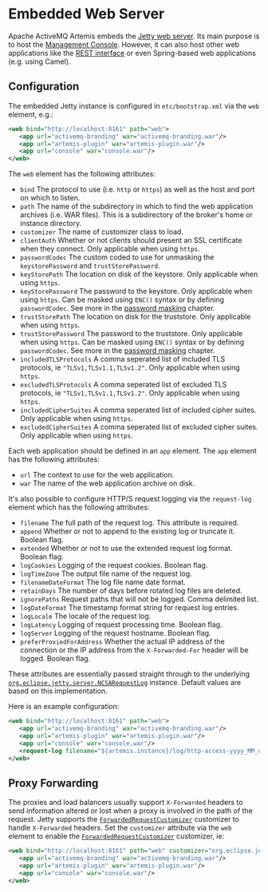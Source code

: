 # Embedded Web Server

Apache ActiveMQ Artemis embeds the [Jetty web
server](https://www.eclipse.org/jetty/). Its main purpose is to host the [Management
Console](management-console.md). However, it can also host other web
applications like the [REST interface](rest.md) or even Spring-based web
applications (e.g. using Camel).

## Configuration

The embedded Jetty instance is configured in `etc/bootstrap.xml` via the `web`
element, e.g.:

```xml
<web bind="http://localhost:8161" path="web">
   <app url="activemq-branding" war="activemq-branding.war"/>
   <app url="artemis-plugin" war="artemis-plugin.war"/>
   <app url="console" war="console.war"/>
</web>
```

The `web` element has the following attributes:

- `bind` The protocol to use (i.e. `http` or `https`) as well as the host and
  port on which to listen.
- `path` The name of the subdirectory in which to find the web application
  archives (i.e. WAR files). This is a subdirectory of the broker's home or
  instance directory.
- `customizer` The name of customizer class to load.
- `clientAuth` Whether or not clients should present an SSL certificate when
  they connect. Only applicable when using `https`.
- `passwordCodec` The custom coded to use for unmasking the `keystorePassword`
  and `trustStorePassword`.
- `keyStorePath` The location on disk of the keystore. Only applicable when
  using `https`.
- `keyStorePassword` The password to the keystore. Only applicable when using
  `https`. Can be masked using `ENC()` syntax or by defining `passwordCodec`.
  See more in the [password masking](masking-passwords.md) chapter.
- `trustStorePath` The location on disk for the truststore. Only applicable when
  using `https`.
- `trustStorePassword` The password to the truststore. Only applicable when
  using `https`. Can be masked using `ENC()` syntax or by defining
  `passwordCodec`. See more in the [password masking](masking-passwords.md)
  chapter.
- `includedTLSProtocols` A comma seperated list of included TLS protocols,
  ie `"TLSv1,TLSv1.1,TLSv1.2"`. Only applicable when using `https`.
- `excludedTLSProtocols` A comma seperated list of excluded TLS protocols,
  ie `"TLSv1,TLSv1.1,TLSv1.2"`. Only applicable when using `https`.
- `includedCipherSuites` A comma seperated list of included cipher suites.
  Only applicable when using `https`.
- `excludedCipherSuites` A comma seperated list of excluded cipher suites.
  Only applicable when using `https`.

Each web application should be defined in an `app` element. The `app` element
has the following attributes:

- `url` The context to use for the web application.
- `war` The name of the web application archive on disk.

It's also possible to configure HTTP/S request logging via the `request-log`
element which has the following attributes:

- `filename` The full path of the request log. This attribute is required.
- `append` Whether or not to append to the existing log or truncate it. Boolean flag.
- `extended` Whether or not to use the extended request log format. Boolean flag.
- `logCookies` Logging of the request cookies. Boolean flag.
- `logTimeZone` The output file name of the request log.
- `filenameDateFormat` The log file name date format.
- `retainDays` The number of days before rotated log files are deleted.
- `ignorePaths` Request paths that will not be logged. Comma delimited list.
- `logDateFormat` The timestamp format string for request log entries.
- `logLocale` The locale of the request log.
- `logLatency` Logging of request processing time. Boolean flag.
- `logServer` Logging of the request hostname. Boolean flag.
- `preferProxiedForAddress` Whether the actual IP address of the connection or
  the IP address from the `X-Forwarded-For` header will be logged. Boolean flag.

These attributes are essentially passed straight through to the underlying
[`org.eclipse.jetty.server.NCSARequestLog`](https://www.eclipse.org/jetty/javadoc/current/org/eclipse/jetty/server/NCSARequestLog.html)
instance. Default values are based on this implementation.

Here is an example configuration:

```xml
<web bind="http://localhost:8161" path="web">
   <app url="activemq-branding" war="activemq-branding.war"/>
   <app url="artemis-plugin" war="artemis-plugin.war"/>
   <app url="console" war="console.war"/>
   <request-log filename="${artemis.instance}/log/http-access-yyyy_MM_dd.log" append="true" extended="true"/>
</web>
```

## Proxy Forwarding

The proxies and load balancers usually support `X-Forwarded` headers
to send information altered or lost when a proxy is involved
in the path of the request. Jetty supports the [`ForwardedRequestCustomizer`](https://www.eclipse.org/jetty/javadoc/current/org/eclipse/jetty/server/ForwardedRequestCustomizer.html)
customizer to handle `X-Forwarded` headers.
Set the `customizer` attribute via the `web` element to enable the [`ForwardedRequestCustomizer`](https://www.eclipse.org/jetty/javadoc/current/org/eclipse/jetty/server/ForwardedRequestCustomizer.html) customizer, ie:

```xml
<web bind="http://localhost:8161" path="web" customizer="org.eclipse.jetty.server.ForwardedRequestCustomizer">
   <app url="activemq-branding" war="activemq-branding.war"/>
   <app url="artemis-plugin" war="artemis-plugin.war"/>
   <app url="console" war="console.war"/>
</web>
```